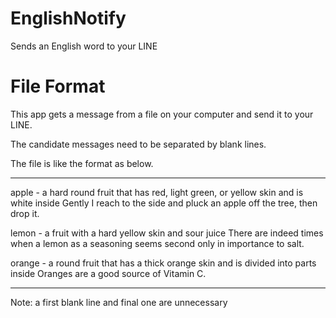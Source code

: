 # EnglishNotify
Sends an English word to your LINE

# File Format
This app gets a message from a file on your computer and send it to your LINE.

The candidate messages need to be separated by blank lines.

The file is like the format as below.

-----------------------------------------------------------------------------------------

apple - a hard round fruit that has red, light green, or yellow skin and is white inside
Gently I reach to the side and pluck an apple off the tree, then drop it.

lemon - a fruit with a hard yellow skin and sour juice
There are indeed times when a lemon as a seasoning seems second only in importance to salt.

orange - a round fruit that has a thick orange skin and is divided into parts inside
Oranges are a good source of Vitamin C.

-----------------------------------------------------------------------------------------

Note: a first blank line and final one are unnecessary
